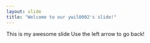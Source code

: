 ```yaml
---
layout: slide
title: "Welcome to our ywil0002's slide!"
---
```

This is my awesome slide
Use the left arrow to go back!
